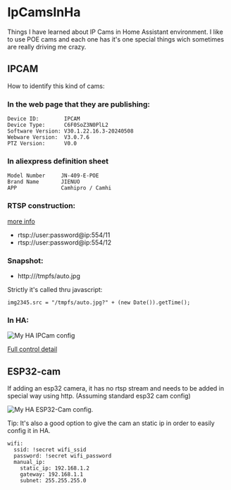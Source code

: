 # IpCamsInHa
Things I have learned about IP Cams in Home Assistant environment. I like to use POE cams and each one has it's one special things wich sometimes are really driving me crazy.

## IPCAM

How to identify this kind of cams:

### In the web page that they are publishing:
```
Device ID:        IPCAM
Device Type:      C6F0SoZ3N0PlL2
Software Version: V30.1.22.16.3-20240508
Webware Version:  V3.0.7.6
PTZ Version:      V0.0
```
### In aliexpress definition sheet
```
Model Number     JN-409-E-POE
Brand Name       JIENUO
APP              Camhipro / Camhi
```
### RTSP construction:

[more info](https://camhi.pro/how-to-add-wifi-camera-to-ispy/)
- rtsp://user:password@ip:554/11
- rtsp://user:password@ip:554/12
 
### Snapshot:

- http://<ip>/tmpfs/auto.jpg

Strictly it's called thru javascript:
```
img2345.src = "/tmpfs/auto.jpg?" + (new Date()).getTime();
```
### In HA:
![My HA IPCam config](https://github.com/urri34/IpCamsInHa/blob/main/IpCamHAConfig.jpg)

[Full control detail](https://github.com/urri34/MyRTSPCapt?tab=readme-ov-file#home-assistant-integration)

## ESP32-cam

If adding an esp32 camera, it has no rtsp stream and needs to be added in special way using http. (Assuming standard esp32 cam config)

![My HA ESP32-Cam config](https://github.com/urri34/IpCamsInHa/blob/main/ESP32CamHAConfig.jpg.PNG).

Tip: It's also a good option to give the cam an static ip in order to easily config it in HA. 
```
wifi:
  ssid: !secret wifi_ssid
  password: !secret wifi_password
  manual_ip:
    static_ip: 192.168.1.2
    gateway: 192.168.1.1
    subnet: 255.255.255.0
```
